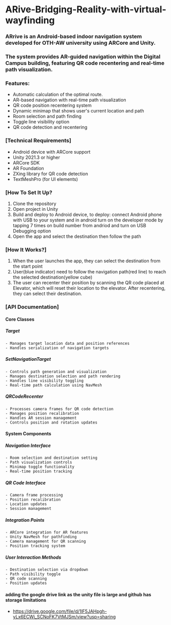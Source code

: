 # ARive-Bridging-Reality-with-virtual-wayfinding

### ARrive is an Android-based indoor navigation system developed for OTH-AW university using ARCore and Unity.
### The system provides AR-guided navigation within the Digital Campus building, featuring QR code recentering and real-time path visualization. 

### Features:
- Automatic calculation of the optimal route.
- AR-based navigation with real-time path visualization
- QR code position recentering system
- Dynamic minimap that shows user's current location and path
- Room selection and path finding
- Toggle line visibility option
- QR code detection and recentering
 
 ### [Technical Requirements]
- Android device with ARCore support
- Unity 2021.3 or higher
- ARCore SDK
- AR Foundation
- ZXing library for QR code detection
- TextMeshPro (for UI elements)

 ### [How To Set It Up?
 1) Clone the repository
 2) Open project in Unity
 3) Build and deploy to Android device, to deploy: connect Android phone with USB to your system and in android turn on the developer mode by tapping 7 times on build number from andriod and turn on USB Debugging option
 4) Open the app and select the destination then follow the path

### [How It Works?]
1) When the user launches the app, they can select the destination from the start point
2) User(blue indicator) need to follow the navigation path(red line) to reach the selected destination(yellow cube)
3) The user can recenter their position by scanning the QR code placed at Elevator, which will reset their location to the elevator. After recentering, they can select their destination.
 


 ### [API Documentation]
#### Core Classes
##### Target
    - Manages target location data and position references
    - Handles serialization of navigation targets
##### SetNavigationTarget
    - Controls path generation and visualization
    - Manages destination selection and path rendering
    - Handles line visibility toggling
    - Real-time path calculation using NavMesh
##### QRCodeRecenter
    - Processes camera frames for QR code detection
    - Manages position recalibration
    - Handles AR session management
    - Controls position and rotation updates
 
####  System Components
##### Navigation Interface
    - Room selection and destination setting
    - Path visualization controls
    - Minimap toggle functionality
    - Real-time position tracking
##### QR Code Interface
    - Camera frame processing
    - Position recalibration
    - Location updates
    - Session management
##### Integration Points
    - ARCore integration for AR features
    - Unity NavMesh for pathfinding
    - Camera management for QR scanning
    - Position tracking system
##### User Interaction Methods
    - Destination selection via dropdown
    - Path visibility toggle
    - QR code scanning
    - Position updates

#### adding the google drive link as the unity file is large and github has storage limitations
- https://drive.google.com/file/d/1lF5JAHpgh-yLx6ECWi_SCNoFK7VtMJSm/view?usp=sharing
